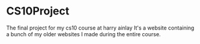 # CS10Project
The final project for my cs10 course at harry ainlay
It's a website containing a bunch of my older websites
I made during the entire course.
